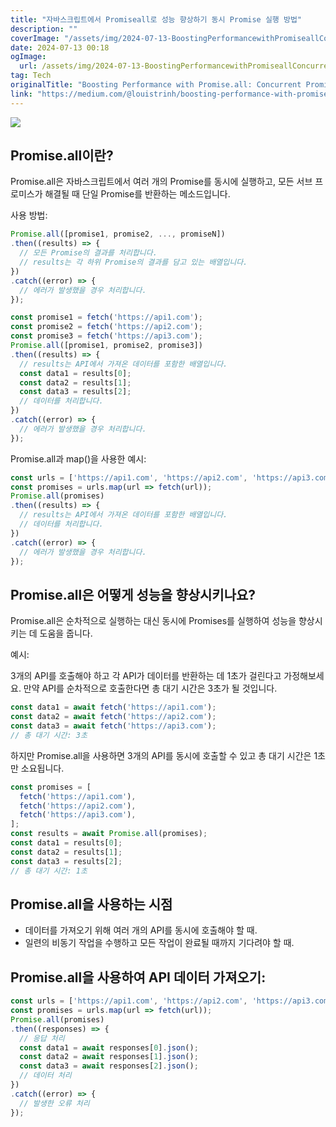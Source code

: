 ```yaml
---
title: "자바스크립트에서 Promiseall로 성능 향상하기 동시 Promise 실행 방법"
description: ""
coverImage: "/assets/img/2024-07-13-BoostingPerformancewithPromiseallConcurrentPromiseExecutioninJavaScript_0.png"
date: 2024-07-13 00:18
ogImage: 
  url: /assets/img/2024-07-13-BoostingPerformancewithPromiseallConcurrentPromiseExecutioninJavaScript_0.png
tag: Tech
originalTitle: "Boosting Performance with Promise.all: Concurrent Promise Execution in JavaScript"
link: "https://medium.com/@louistrinh/boosting-performance-with-promise-all-concurrent-promise-execution-in-javascript-b4bb6a95999e"
---
```



<img src="/assets/img/2024-07-13-BoostingPerformancewithPromiseallConcurrentPromiseExecutioninJavaScript_0.png" />

## Promise.all이란?

Promise.all은 자바스크립트에서 여러 개의 Promise를 동시에 실행하고, 모든 서브 프로미스가 해결될 때 단일 Promise를 반환하는 메소드입니다.

사용 방법:

<div class="content-ad"></div>

```js
Promise.all([promise1, promise2, ..., promiseN])
.then((results) => {
  // 모든 Promise의 결과를 처리합니다.
  // results는 각 하위 Promise의 결과를 담고 있는 배열입니다.
})
.catch((error) => {
  // 에러가 발생했을 경우 처리합니다.
});
```

```js
const promise1 = fetch('https://api1.com');
const promise2 = fetch('https://api2.com');
const promise3 = fetch('https://api3.com');
Promise.all([promise1, promise2, promise3])
.then((results) => {
  // results는 API에서 가져온 데이터를 포함한 배열입니다.
  const data1 = results[0];
  const data2 = results[1];
  const data3 = results[2];
  // 데이터를 처리합니다.
})
.catch((error) => {
  // 에러가 발생했을 경우 처리합니다.
});
```

Promise.all과 map()을 사용한 예시:

```js
const urls = ['https://api1.com', 'https://api2.com', 'https://api3.com'];
const promises = urls.map(url => fetch(url));
Promise.all(promises)
.then((results) => {
  // results는 API에서 가져온 데이터를 포함한 배열입니다.
  // 데이터를 처리합니다.
})
.catch((error) => {
  // 에러가 발생했을 경우 처리합니다.
});
```

<div class="content-ad"></div>

## Promise.all은 어떻게 성능을 향상시키나요?

Promise.all은 순차적으로 실행하는 대신 동시에 Promises를 실행하여 성능을 향상시키는 데 도움을 줍니다.

예시:

3개의 API를 호출해야 하고 각 API가 데이터를 반환하는 데 1초가 걸린다고 가정해보세요. 만약 API를 순차적으로 호출한다면 총 대기 시간은 3초가 될 것입니다.

<div class="content-ad"></div>

```js
const data1 = await fetch('https://api1.com');
const data2 = await fetch('https://api2.com');
const data3 = await fetch('https://api3.com');
// 총 대기 시간: 3초
```

하지만 Promise.all을 사용하면 3개의 API를 동시에 호출할 수 있고 총 대기 시간은 1초만 소요됩니다.

```js
const promises = [
  fetch('https://api1.com'),
  fetch('https://api2.com'),
  fetch('https://api3.com'),
];
const results = await Promise.all(promises);
const data1 = results[0];
const data2 = results[1];
const data3 = results[2];
// 총 대기 시간: 1초
```

## Promise.all을 사용하는 시점

<div class="content-ad"></div>

- 데이터를 가져오기 위해 여러 개의 API를 동시에 호출해야 할 때.
- 일련의 비동기 작업을 수행하고 모든 작업이 완료될 때까지 기다려야 할 때.

## Promise.all을 사용하여 API 데이터 가져오기:

```js
const urls = ['https://api1.com', 'https://api2.com', 'https://api3.com'];
const promises = urls.map(url => fetch(url));
Promise.all(promises)
.then((responses) => {
  // 응답 처리
  const data1 = await responses[0].json();
  const data2 = await responses[1].json();
  const data3 = await responses[2].json();
  // 데이터 처리
})
.catch((error) => {
  // 발생한 오류 처리
});
```